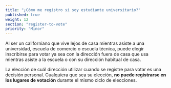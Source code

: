 ```yaml
---
title: "¿Cómo me registro si soy estudiante universitario?"
published: true
weight: 12
section: "register-to-vote"
priority: "Minor"
---
```

Al ser un californiano que vive lejos de casa mientras asiste a una universidad, escuela de comercio o escuela técnica, puede elegir inscribirse para votar ya sea con la dirección fuera de casa que usa mientras asiste a la escuela o con su dirección habitual de casa.  

La elección de cuál dirección utilizar cuando se registre para votar es una decisión personal. Cualquiera que sea su elección, **no puede registrarse en los lugares de votación** durante el mismo ciclo de elecciones.
